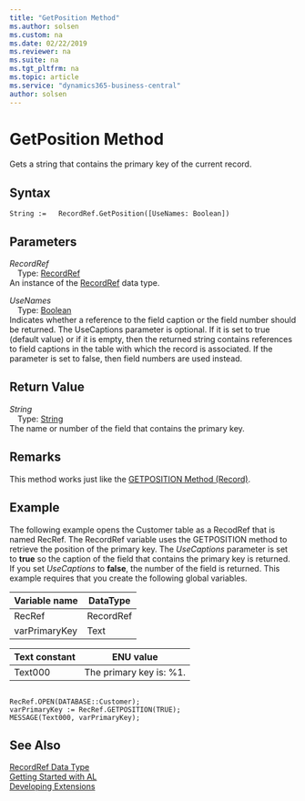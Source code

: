 ```yaml
---
title: "GetPosition Method"
ms.author: solsen
ms.custom: na
ms.date: 02/22/2019
ms.reviewer: na
ms.suite: na
ms.tgt_pltfrm: na
ms.topic: article
ms.service: "dynamics365-business-central"
author: solsen
---
```

[//]: # (START>DO_NOT_EDIT)
[//]: # (IMPORTANT:Do not edit any of the content between here and the END>DO_NOT_EDIT.)
[//]: # (Any modifications should be made in the .xml files in the ModernDev repo.)
# GetPosition Method
Gets a string that contains the primary key of the current record.


## Syntax
```
String :=   RecordRef.GetPosition([UseNames: Boolean])
```
## Parameters
*RecordRef*  
&emsp;Type: [RecordRef](recordref-data-type.md)  
An instance of the [RecordRef](recordref-data-type.md) data type.  

*UseNames*  
&emsp;Type: [Boolean](../boolean/boolean-data-type.md)  
Indicates whether a reference to the field caption or the field number should be returned. The UseCaptions parameter is optional. If it is set to true (default value) or if it is empty, then the returned string contains references to field captions in the table with which the record is associated. If the parameter is set to false, then field numbers are used instead.
          


## Return Value
*String*  
&emsp;Type: [String](../string/string-data-type.md)  
The name or number of the field that contains the primary key.  


[//]: # (IMPORTANT: END>DO_NOT_EDIT)

## Remarks  
 This method works just like the [GETPOSITION Method \(Record\)](../../methods/devenv-getposition-method-record.md).  
  
## Example  
 The following example opens the Customer table as a RecodRef that is named RecRef. The RecordRef variable uses the GETPOSITION method to retrieve the position of the primary key. The *UseCaptions* parameter is set to **true** so the caption of the field that contains the primary key is returned. If you set *UseCaptions* to **false**, the number of the field is returned. This example requires that you create the following global variables.  
  
|Variable name|DataType|  
|-------------------|--------------|  
|RecRef|RecordRef|  
|varPrimaryKey|Text|  
  
|Text constant|ENU value|  
|-------------------|---------------|  
|Text000|The primary key is: %1.|  
  
```  
  
RecRef.OPEN(DATABASE::Customer);  
varPrimaryKey := RecRef.GETPOSITION(TRUE);  
MESSAGE(Text000, varPrimaryKey);  
```  
  

## See Also
[RecordRef Data Type](recordref-data-type.md)  
[Getting Started with AL](../../devenv-get-started.md)  
[Developing Extensions](../../devenv-dev-overview.md)